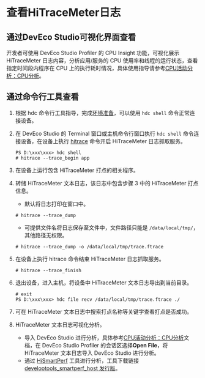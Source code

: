 # 查看HiTraceMeter日志

## 通过DevEco Studio可视化界面查看

开发者可使用 DevEco Studio Profiler 的 CPU Insight 功能，可视化展示 HiTraceMeter 日志内容，分析应用/服务的 CPU 使用率和线程的运行状态，查看指定时间段内程序在 CPU 上的执行耗时情况，具体使用指导请参考[CPU活动分析：CPU分析](https://developer.huawei.com/consumer/cn/doc/harmonyos-guides-V5/ide-insight-session-cpu-V5)。

## 通过命令行工具查看

1. 根据 hdc 命令行工具指导，完成[环境准备](hdc.md#环境准备)，可以使用 `hdc shell` 命令正常连接设备。

2. 在 DevEco Studio 的 Terminal 窗口或主机命令行窗口执行 `hdc shell` 命令连接设备，在设备上执行 [hitrace](hitrace.md) 命令开启 HiTraceMeter 日志抓取服务。

   ```shell
   PS D:\xxx\xxx> hdc shell
   # hitrace --trace_begin app
   ```

3. 在设备上运行包含 HiTraceMeter 打点的相关程序。

4. 转储 HiTraceMeter 文本日志，该日志中包含步骤 3 中的 HiTraceMeter 打点信息。

   - 默认将日志打印在窗口中。

   ```shell
   # hitrace --trace_dump
   ```

   - 可提供文件名将日志保存至文件中，文件路径只能是 `/data/local/tmp/`，其他路径无权限。

   ```shell
   # hitrace --trace_dump -o /data/local/tmp/trace.ftrace
   ```

5. 在设备上执行 hitrace 命令结束 HiTraceMeter 日志抓取服务。

   ```shell
   # hitrace --trace_finish
   ```

6. 退出设备，进入主机，将设备中 HiTraceMeter 文本日志导出到当前目录。

   ```shell
   # exit
   PS D:\xxx\xxx> hdc file recv /data/local/tmp/trace.ftrace ./
   ```

7. 可在 HiTraceMeter 文本日志中搜索打点名称等关键字查看打点是否成功。

8. HiTraceMeter 文本日志可视化分析。

   - 导入 DevEco Studio 进行分析，具体参考[CPU活动分析：CPU分析](https://developer.huawei.com/consumer/cn/doc/harmonyos-guides-V5/ide-insight-session-cpu-V5)文档，在 DevEco Studio Profiler 的会话区选择**Open File**，将 HiTraceMeter 文本日志导入 DevEco Studio 进行分析。
   - 通过 [HiSmartPerf](https://gitee.com/openharmony/developtools_smartperf_host) 工具进行分析，工具下载链接[developtools_smartperf_host 发行版](https://gitee.com/openharmony/developtools_smartperf_host/releases)。

